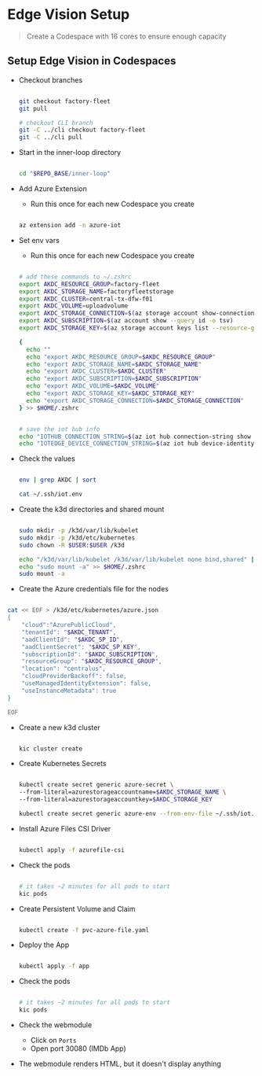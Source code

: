 # Edge Vision Setup

> Create a Codespace with 16 cores to ensure enough capacity

## Setup Edge Vision in Codespaces

- Checkout branches

  ```bash

  git checkout factory-fleet
  git pull

  # checkout CLI branch
  git -C ../cli checkout factory-fleet
  git -C ../cli pull

  ```

- Start in the inner-loop directory

  ```bash

  cd "$REPO_BASE/inner-loop"

  ```

- Add Azure Extension
  - Run this once for each new Codespace you create

  ```bash

  az extension add -n azure-iot

  ```

- Set env vars
  - Run this once for each new Codespace you create

  ```bash

  # add these commands to ~/.zshrc
  export AKDC_RESOURCE_GROUP=factory-fleet
  export AKDC_STORAGE_NAME=factoryfleetstorage
  export AKDC_CLUSTER=central-tx-dfw-f01
  export AKDC_VOLUME=uploadvolume
  export AKDC_STORAGE_CONNECTION=$(az storage account show-connection-string -n $AKDC_STORAGE_NAME -g $AKDC_RESOURCE_GROUP -o tsv)
  export AKDC_SUBSCRIPTION=$(az account show --query id -o tsv)
  export AKDC_STORAGE_KEY=$(az storage account keys list --resource-group $AKDC_RESOURCE_GROUP --account-name $AKDC_STORAGE_NAME --query "[0].value" -o tsv)

  {
    echo ""
    echo "export AKDC_RESOURCE_GROUP=$AKDC_RESOURCE_GROUP"
    echo "export AKDC_STORAGE_NAME=$AKDC_STORAGE_NAME"
    echo "export AKDC_CLUSTER=$AKDC_CLUSTER"
    echo "export AKDC_SUBSCRIPTION=$AKDC_SUBSCRIPTION"
    echo "export AKDC_VOLUME=$AKDC_VOLUME"
    echo "export AKDC_STORAGE_KEY=$AKDC_STORAGE_KEY"
    echo "export AKDC_STORAGE_CONNECTION=$AKDC_STORAGE_CONNECTION"
  } >> $HOME/.zshrc


  # save the iot hub info
  echo "IOTHUB_CONNECTION_STRING=$(az iot hub connection-string show --hub-name $AKDC_RESOURCE_GROUP -o tsv)" > ~/.ssh/iot.env
  echo "IOTEDGE_DEVICE_CONNECTION_STRING=$(az iot hub device-identity connection-string show --hub-name $AKDC_RESOURCE_GROUP --device-id $AKDC_CLUSTER -o tsv)" >> ~/.ssh/iot.env

  ```

- Check the values

  ```bash

  env | grep AKDC | sort

  cat ~/.ssh/iot.env

  ```

- Create the k3d directories and shared mount

  ```bash

  sudo mkdir -p /k3d/var/lib/kubelet
  sudo mkdir -p /k3d/etc/kubernetes
  sudo chown -R $USER:$USER /k3d

  echo "/k3d/var/lib/kubelet /k3d/var/lib/kubelet none bind,shared" | sudo tee -a /etc/fstab
  echo "sudo mount -a" >> $HOME/.zshrc
  sudo mount -a

  ```

- Create the Azure credentials file for the nodes

```bash

cat << EOF > /k3d/etc/kubernetes/azure.json
{
    "cloud":"AzurePublicCloud",
    "tenantId": "$AKDC_TENANT",
    "aadClientId": "$AKDC_SP_ID",
    "aadClientSecret": "$AKDC_SP_KEY",
    "subscriptionId": "$AKDC_SUBSCRIPTION",
    "resourceGroup": "$AKDC_RESOURCE_GROUP",
    "location": "centralus",
    "cloudProviderBackoff": false,
    "useManagedIdentityExtension": false,
    "useInstanceMetadata": true
}

EOF

```

- Create a new k3d cluster

    ```bash

    kic cluster create

    ```

- Create Kubernetes Secrets

  ```bash

  kubectl create secret generic azure-secret \
  --from-literal=azurestorageaccountname=$AKDC_STORAGE_NAME \
  --from-literal=azurestorageaccountkey=$AKDC_STORAGE_KEY

  kubectl create secret generic azure-env --from-env-file ~/.ssh/iot.env

  ```

- Install Azure Files CSI Driver

  ```bash

  kubectl apply -f azurefile-csi

  ```

- Check the pods

  ```bash

  # it takes ~2 minutes for all pods to start
  kic pods

  ```

- Create Persistent Volume and Claim

  ```bash

  kubectl create -f pvc-azure-file.yaml

  ```

- Deploy the App

  ```bash

  kubectl apply -f app

  ```

- Check the pods

  ```bash

  # it takes ~2 minutes for all pods to start
  kic pods

  ```

- Check the webmodule
  - Click on `Ports`
  - Open port 30080 (IMDb App)
- The webmodule renders HTML, but it doesn't display anything
